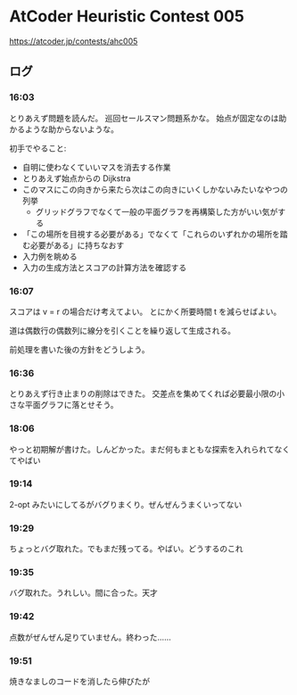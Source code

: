 # AtCoder Heuristic Contest 005

<https://atcoder.jp/contests/ahc005>

## ログ

### 16:03

とりあえず問題を読んだ。
巡回セールスマン問題系かな。
始点が固定なのは助かるような助からないような。

初手でやること:

-   自明に使わなくていいマスを消去する作業
-   とりあえず始点からの Dijkstra
-   このマスにこの向きから来たら次はこの向きにいくしかないみたいなやつの列挙
    -   グリッドグラフでなくて一般の平面グラフを再構築した方がいい気がする
-   「この場所を目視する必要がある」でなくて「これらのいずれかの場所を踏む必要がある」に持ちなおす
-   入力例を眺める
-   入力の生成方法とスコアの計算方法を確認する

### 16:07

スコアは v = r の場合だけ考えてよい。
とにかく所要時間 t を減らせばよい。

道は偶数行の偶数列に線分を引くことを繰り返して生成される。

前処理を書いた後の方針をどうしよう。

### 16:36

とりあえず行き止まりの削除はできた。
交差点を集めてくれば必要最小限の小さな平面グラフに落とせそう。

### 18:06

やっと初期解が書けた。しんどかった。まだ何もまともな探索を入れられてなくてやばい

### 19:14

2-opt みたいにしてるがバグりまくり。ぜんぜんうまくいってない

### 19:29

ちょっとバグ取れた。でもまだ残ってる。やばい。どうするのこれ

### 19:35

バグ取れた。うれしい。間に合った。天才

### 19:42

点数がぜんぜん足りていません。終わった……

### 19:51

焼きなましのコードを消したら伸びたが
